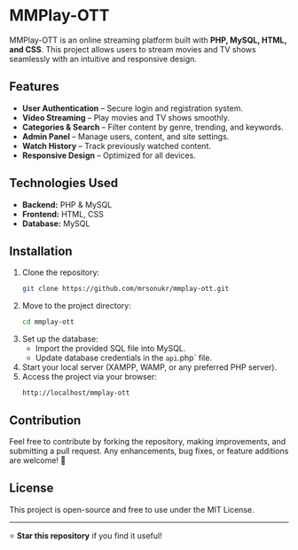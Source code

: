 # MMPlay-OTT

MMPlay-OTT is an online streaming platform built with **PHP, MySQL, HTML, and CSS**. This project allows users to stream movies and TV shows seamlessly with an intuitive and responsive design.

## Features
- **User Authentication** – Secure login and registration system.
- **Video Streaming** – Play movies and TV shows smoothly.
- **Categories & Search** – Filter content by genre, trending, and keywords.
- **Admin Panel** – Manage users, content, and site settings.
- **Watch History** – Track previously watched content.
- **Responsive Design** – Optimized for all devices.

## Technologies Used
- **Backend:** PHP & MySQL
- **Frontend:** HTML, CSS
- **Database:** MySQL

## Installation
1. Clone the repository:
   ```sh
   git clone https://github.com/mrsonukr/mmplay-ott.git
   ```
2. Move to the project directory:
   ```sh
   cd mmplay-ott
   ```
3. Set up the database:
   - Import the provided SQL file into MySQL.
   - Update database credentials in the `api`.php` file.
4. Start your local server (XAMPP, WAMP, or any preferred PHP server).
5. Access the project via your browser:
   ```
   http://localhost/mmplay-ott
   ```

## Contribution
Feel free to contribute by forking the repository, making improvements, and submitting a pull request. Any enhancements, bug fixes, or feature additions are welcome! 🚀

## License
This project is open-source and free to use under the MIT License.

---

⭐ **Star this repository** if you find it useful!
